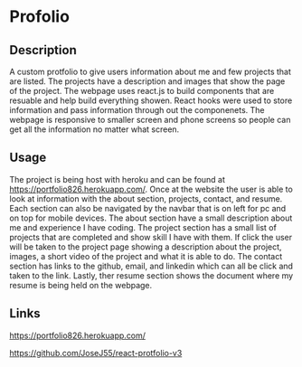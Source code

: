 # Profolio

## Description

A custom protfolio to give users information about me and few projects that are
listed. The projects have a description and images that show the page of the
project. The webpage uses react.js to build components that are resuable and
help build everything showen. React hooks were used to store information and
pass information through out the componenets. The webpage is responsive to
smaller screen and phone screens so people can get all the information no matter
what screen. 

## Usage

The project is being host with heroku and can be found at
https://portfolio826.herokuapp.com/. Once at the website the user is able to
look at information with the about section, projects, contact, and resume. Each
section can also be navigated by the navbar that is on left for pc and on top
for mobile devices. The about section have a small description about me and
experience I have coding. The project section has a small list of projects that
are completed and show skill I have with them. If click the user will be taken
to the project page showing a description about the project, images, a short
video of the project and what it is able to do. The contact section has links to
the github, email, and linkedin which can all be click and taken to the link.
Lastly, ther resume section shows the document where my resume is being held on
the webpage. 

## Links 

https://portfolio826.herokuapp.com/

https://github.com/JoseJ55/react-protfolio-v3